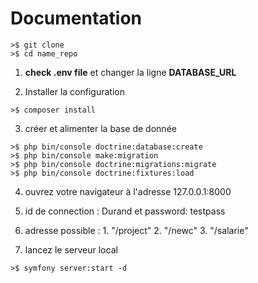 # Documentation

```console
>$ git clone
>$ cd name_repo
```

1. **check .env file** et changer la ligne **DATABASE_URL**

2. Installer la configuration

```console
>$ composer install
```

3. créer et alimenter la base de donnée

```consol
>$ php bin/console doctrine:database:create
>$ php bin/console make:migration
>$ php bin/console doctrine:migrations:migrate
>$ php bin/console doctrine:fixtures:load
```

4. ouvrez votre navigateur à l'adresse 127.0.0.1:8000

5. id de connection : Durand et password: testpass
6. adresse possible : 1. "/project" 2. "/newc" 3. "/salarie"
7. lancez le serveur local
```console
>$ symfony server:start -d
```

